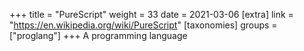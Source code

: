 +++
title = "PureScript"
weight = 33
date = 2021-03-06
[extra]
link = "https://en.wikipedia.org/wiki/PureScript"
[taxonomies]
groups = ["proglang"]
+++
A programming language

